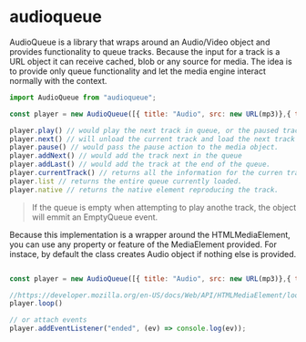 # audioqueue
AudioQueue is a library that wraps around an Audio/Video object and provides functionality to queue tracks.
Because the input for a track is a URL object it can receive cached, blob or any source for media.
The idea is to provide only queue functionality and let the media engine interact normally with the context.

```javascript
import AudioQueue from "audioqueue";

const player = new AudioQueue([{ title: "Audio", src: new URL(mp3)},{ title: "Audio1", src: new URL(mp31)}]);

player.play() // would play the next track in queue, or the paused track currently loaded.
player.next() // will unload the current track and load the next track in the queue.
player.pause() // would pass the pause action to the media object.
player.addNext() // would add the track next in the queue
player.addLast() // would add the track at the end of the queue.
player.currentTrack() // returns all the information for the curren track.
player.list // returns the entire queue currently loaded.
player.native // returns the native element reproducing the track.
```
> If the queue is empty when attempting to play anothe track, the object will emmit an EmptyQueue event.

Because this implementation is a wrapper around the HTMLMediaElement, you can use any property or feature of the MediaElement provided. For instace, by default the class creates Audio object if nothing else is provided.

```javascript

const player = new AudioQueue([{ title: "Audio", src: new URL(mp3)},{ title: "Audio1", src: new URL(mp31)}]);

//https://developer.mozilla.org/en-US/docs/Web/API/HTMLMediaElement/loop
player.loop() 

// or attach events 
player.addEventListener("ended", (ev) => console.log(ev));


```